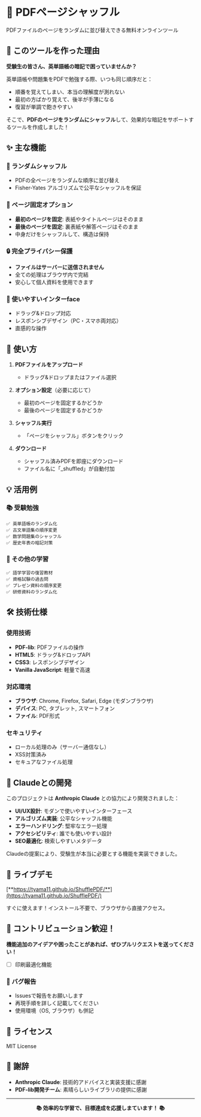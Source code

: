 # 📄 PDFページシャッフル

PDFファイルのページをランダムに並び替えできる無料オンラインツール


## 🎯 このツールを作った理由

**受験生の皆さん、英単語帳の暗記で困っていませんか？**

英単語帳や問題集をPDFで勉強する際、いつも同じ順序だと：
- 順番を覚えてしまい、本当の理解度が測れない
- 最初の方ばかり覚えて、後半が手薄になる
- 復習が単調で飽きやすい

そこで、**PDFのページをランダムにシャッフル**して、効果的な暗記をサポートするツールを作成しました！

## ✨ 主な機能

### 🔀 ランダムシャッフル
- PDFの全ページをランダムな順序に並び替え
- Fisher-Yates アルゴリズムで公平なシャッフルを保証

### 📌 ページ固定オプション
- **最初のページを固定**: 表紙やタイトルページはそのまま
- **最後のページを固定**: 裏表紙や解答ページはそのまま
- 中身だけをシャッフルして、構造は保持

### 🔒 完全プライバシー保護
- **ファイルはサーバーに送信されません**
- 全ての処理はブラウザ内で完結
- 安心して個人資料を使用できます

### 📱 使いやすいインターface
- ドラッグ&ドロップ対応
- レスポンシブデザイン（PC・スマホ両対応）
- 直感的な操作

## 🚀 使い方

1. **PDFファイルをアップロード**
   - ドラッグ&ドロップまたはファイル選択

2. **オプション設定**（必要に応じて）
   - 最初のページを固定するかどうか
   - 最後のページを固定するかどうか

3. **シャッフル実行**
   - 「ページをシャッフル」ボタンをクリック

4. **ダウンロード**
   - シャッフル済みPDFを即座にダウンロード
   - ファイル名に「_shuffled」が自動付加

## 💡 活用例

### 📚 受験勉強
```
✅ 英単語帳のランダム化
✅ 古文単語集の順序変更
✅ 数学問題集のシャッフル
✅ 歴史年表の暗記対策
```

### 📖 その他の学習
```
✅ 語学学習の復習教材
✅ 資格試験の過去問
✅ プレゼン資料の順序変更
✅ 研修資料のランダム化
```

## 🛠️ 技術仕様

### 使用技術
- **PDF-lib**: PDFファイルの操作
- **HTML5**: ドラッグ&ドロップAPI
- **CSS3**: レスポンシブデザイン
- **Vanilla JavaScript**: 軽量で高速

### 対応環境
- **ブラウザ**: Chrome, Firefox, Safari, Edge (モダンブラウザ)
- **デバイス**: PC, タブレット, スマートフォン
- **ファイル**: PDF形式

### セキュリティ
- ローカル処理のみ（サーバー通信なし）
- XSS対策済み
- セキュアなファイル処理

## 🤖 Claudeとの開発

このプロジェクトは **Anthropic Claude** との協力により開発されました：

- **UI/UX設計**: モダンで使いやすいインターフェース
- **アルゴリズム実装**: 公平なシャッフル機能
- **エラーハンドリング**: 堅牢なエラー処理
- **アクセシビリティ**: 誰でも使いやすい設計
- **SEO最適化**: 検索しやすいメタデータ

Claudeの提案により、受験生が本当に必要とする機能を実装できました。

## 🚀 ライブデモ

[**https://tyama11.github.io/ShufflePDF/**](https://tyama11.github.io/ShufflePDF/)

すぐに使えます！インストール不要で、ブラウザから直接アクセス。


## 🤝 コントリビューション歓迎！

**機能追加のアイデアや困ったことがあれば、ぜひプルリクエストを送ってください！**


- [ ] 印刷最適化機能

### 🐛 バグ報告
- Issuesで報告をお願いします
- 再現手順を詳しく記載してください
- 使用環境（OS, ブラウザ）も併記




## 📄 ライセンス

MIT License

## 🙏 謝辞
- **Anthropic Claude**: 技術的アドバイスと実装支援に感謝
- **PDF-lib開発チーム**: 素晴らしいライブラリの提供に感謝

---

<div align="center">

**📚 効率的な学習で、目標達成を応援しまています！ 📚**



</div>

